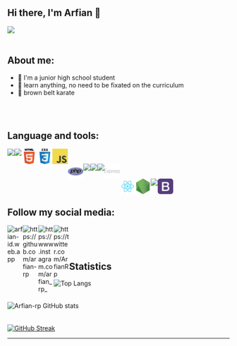 ## Hi there, I'm Arfian 👋
<a href="https://github.com/antonkomarev/github-profile-views-counter">
<img src="https://komarev.com/ghpvc/?username=arfian-rp">
</a>

<br/>
<br/>

## About me:
- 🏫 I'm a junior high school student
- 🍃 learn anything, no need to be fixated on the curriculum
- 🥋 brown belt karate

<br/>
<br/>

## Language and tools:
<img height="35px" align="left" src="https://cdn.worldvectorlogo.com/logos/visual-studio-code-1.svg">
<img height="35px" align="left" src="https://cdn.worldvectorlogo.com/logos/git-icon.svg">
<img height="35px" align="left" src="https://raw.githubusercontent.com/github/explore/80688e429a7d4ef2fca1e82350fe8e3517d3494d/topics/html/html.png"> 
<img height="35px" align="left" src="https://raw.githubusercontent.com/github/explore/80688e429a7d4ef2fca1e82350fe8e3517d3494d/topics/css/css.png"> 
<img height="35px" align="left" src="https://raw.githubusercontent.com/github/explore/80688e429a7d4ef2fca1e82350fe8e3517d3494d/topics/javascript/javascript.png">
<br/><br/>
<img height="35px" align="left" src="https://raw.githubusercontent.com/github/explore/80688e429a7d4ef2fca1e82350fe8e3517d3494d/topics/php/php.png">
<img height="35px" align="left" src="https://w7.pngwing.com/pngs/624/318/png-transparent-java-development-kit-android-vulnerability-javanese-muslims-text-logo-malware.png">
<img height="35px" align="left" src="https://www.freepnglogos.com/uploads/logo-mysql-png/logo-mysql-mysql-logo-png-images-are-download-crazypng-21.png">
<img height="35px" align="left" src="https://cdn.icon-icons.com/icons2/2415/PNG/512/mongodb_original_wordmark_logo_icon_146425.png">
<img height="35px" align="left" src="https://raw.githubusercontent.com/github/explore/80688e429a7d4ef2fca1e82350fe8e3517d3494d/topics/express/express.png">
<br/><br/>
<img height="35px" align="left" src="https://raw.githubusercontent.com/github/explore/80688e429a7d4ef2fca1e82350fe8e3517d3494d/topics/react/react.png">
<img height="35px" align="left" src="https://raw.githubusercontent.com/github/explore/80688e429a7d4ef2fca1e82350fe8e3517d3494d/topics/nodejs/nodejs.png">
<img height="35px" align="left" src="https://e7.pngegg.com/pngimages/307/948/png-clipart-socket-io-node-js-javascript-network-socket-websocket-electrical-cable-angle-triangle.png">
<img height="35px" align="left" src="https://raw.githubusercontent.com/github/explore/80688e429a7d4ef2fca1e82350fe8e3517d3494d/topics/bootstrap/bootstrap.png">

<br/>
<br/>

## Follow my social media:

[<img align="left" alt="arfian-id.web.app" width="35px" src="https://arfian-id.web.app/img/profil.jpg" />][website]
[<img align="left" alt="https://github.com/arfian-rp" width="35px" src="https://upload.wikimedia.org/wikipedia/commons/9/91/Octicons-mark-github.svg" />][github]
[<img align="left" alt="https://www.instagram.com/arfian_rp_" width="35px" src="https://upload.wikimedia.org/wikipedia/commons/a/a5/Instagram_icon.png" />][instagram]
[<img align="left" alt="https://twitter.com/ArfianRp" width="35px" src="https://cdn-icons-png.flaticon.com/512/124/124021.png" />][twitter]

<br/>
<br/>
<br/>

## Statistics
![Top Langs](https://github-readme-stats.vercel.app/api/top-langs/?username=arfian-rp&layout=compact&theme=onedark)
<br/>
<br/>
<br/>
![Arfian-rp GitHub stats](https://github-readme-stats.vercel.app/api?username=arfian-rp&show_icons=true&theme=onedark)
<br/>
<br/>
<br/>
[![GitHub Streak](http://github-readme-streak-stats.herokuapp.com?user=arfian-rp&theme=onedark)](https://git.io/streak-stats)
<hr/>

[website]: https://arfian-id.web.app
[github]: https://github.com/arfian-rp
[twitter]: https://twitter.com/ArfianRp
[instagram]: https://www.instagram.com/arfian_rp_

